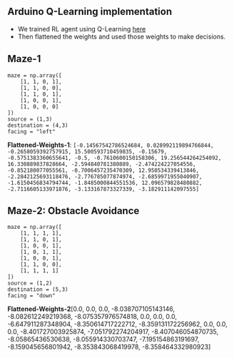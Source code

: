 ## Arduino Q-Learning implementation
* We trained RL agent using Q-Learning [here]()
* Then flattened the weights and used those weights to make decisions.

## Maze-1
```
maze = np.array([
    [1, 1, 0, 1],
    [1, 1, 0, 0],
    [1, 1, 0, 1],
    [1, 0, 0, 1],
    [1, 0, 0, 0]
])
source = (1,3)
destination = (4,3)
facing = "left"
```
**Flattened-Weights-1**: `[-0.14567542786524684, 0.028992119894766844, -0.2658059392757915, 15.500593710459835, -0.15679, -0.5751383360655641, -0.5, -0.7610600150158306, 19.256544264254092, 16.330889837828664, -2.594840781380889, -2.474224227054556, -0.852180077055561, -0.7006457235470309, 12.950534339413846, -2.2842125693118476, -2.776785077874974, -2.6859971955040907, -1.6150456834794744, -1.8485000844551536, 12.096579828480882, -2.7116605133971876, -3.133167873327339, -3.182911142097555]
`
## Maze-2: Obstacle Avoidance
```
maze = np.array([
    [1, 1, 1, 1],
    [1, 1, 0, 1],
    [1, 0, 0, 1],
    [1, 0, 1, 1],
    [1, 0, 0, 1],
    [1, 1, 0, 0],
    [1, 1, 1, 1]
])
source = (1,2)
destination = (5,3)
facing = "down"
```
**Flattened-Weights-2**[0.0, 0.0, 0.0, -8.038707105143146, -8.082612249219368, -8.075357976574818, 0.0, 0.0, 0.0, -6.647911287348904, -8.350614717222712, -8.359131172256962, 0.0, 0.0, 0.0, -8.401727003925874, -7.051792274204917, -8.407046054870735, -8.05865436530638, -8.055914330703747, -7.195154863191697, -8.159045656801942, -8.353843068419978, -8.358464332980923]


